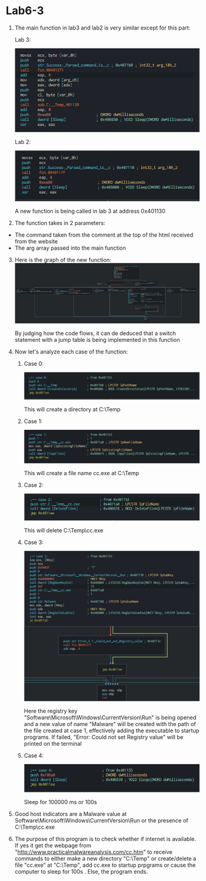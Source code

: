 # Lab6-3

1. The main function in lab3 and lab2 is very similar except for this part:

    Lab 3:

    <img src="img/diff1.png">

    Lab 2:

    <img src="img/diff2.png">

    A new function is being called in lab 3 at address 0x401130

2. The function takes in 2 parameters:
* The command taken from the comment at the top of the html received from the website
* The arg array passed into the main function

3. Here is the graph of the new function:
    <img src="img/newFunction.png">
    
    By judging how the code flows, it can de deduced that a switch statement with a jump table is being implemented in this function

4. Now let's analyze each case of the function:
    1. Case 0:
   
        <img src="img/case0.png">

        This will create a directory at C:\\Temp

    2. Case 1:
       
       <img src="img/case1.png">

       This will create a file name cc.exe at C:\\Temp

    3. Case 2:
       
       <img src="img/case2.png">

       This will delete C:\\Temp\\cc.exe
    
    4. Case 3:

       <img src="img/case3.png">

       Here the registry key "Software\\Microsoft\\Windows\\CurrentVersion\\Run" is being opened and a new value of name "Malware" will be created with the path of the file created at case 1, effectively adding the executable to startup programs. If failed, "Error: Could not set Registry value" will be printed on the terminal
    
    5. Case 4:
       
       <img src="img/case4.png">

       Sleep for 100000 ms or 100s

5. Good host indicators are a Malware value at Software\\Microsoft\\Windows\\CurrentVersion\\Run or the presence of C:\\Temp\\cc.exe
6. The purpose of this program is to check whether if internet is available. If yes it get the webpage from "http://www.practicalmalwareanalysis.com/cc.htm" to receive commands to either make a new directory "C:\\Temp" or create/delete a file "cc.exe" at "C:\\Temp", add cc.exe to startup prpgrams or cause the computer to sleep for 100s . Else, the program ends.